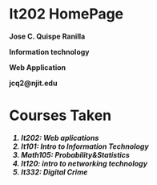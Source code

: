 <!DOCTYPE html>
<html lang="en">
<head>
    <meta charset="UTF-8">
    <meta name="viewport" content="width=device-width, initial-scale=1.0">
    <title>Website</title>
</head>
  
<body>
  <h1>It202 HomePage</h1> 
  <p><strong>Jose C. Quispe Ranilla</strong></p>
  <p><strong>Information technology</strong></p>
  <p><strong>Web Application</strong></p>
  <p><strong>jcq2@njit.edu</strong></p>
<h1>Courses Taken</h1>
    <ol><i><b>
        <li>It202: Web aplications</li>
        <li>It101: Intro to Information Technology</li>
        <li>Math105: Probability&Statistics</li>
        <li>It120: intro to networking technology</li>
        <li>It332: Digital Crime</li>
    </b></i></ol>
</body>
</html>
